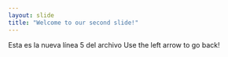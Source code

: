 ```yaml
---
layout: slide
title: "Welcome to our second slide!"
---
```

Esta es la nueva línea 5 del archivo
Use the left arrow to go back!
